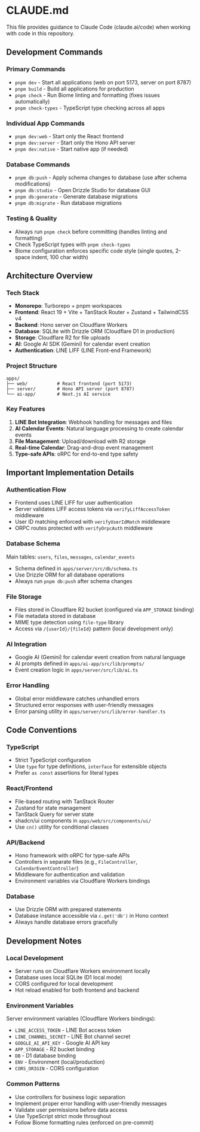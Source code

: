 # CLAUDE.md

This file provides guidance to Claude Code (claude.ai/code) when working with code in this repository.

## Development Commands

### Primary Commands
- `pnpm dev` - Start all applications (web on port 5173, server on port 8787)
- `pnpm build` - Build all applications for production
- `pnpm check` - Run Biome linting and formatting (fixes issues automatically)
- `pnpm check-types` - TypeScript type checking across all apps

### Individual App Commands
- `pnpm dev:web` - Start only the React frontend
- `pnpm dev:server` - Start only the Hono API server
- `pnpm dev:native` - Start native app (if needed)

### Database Commands
- `pnpm db:push` - Apply schema changes to database (use after schema modifications)
- `pnpm db:studio` - Open Drizzle Studio for database GUI
- `pnpm db:generate` - Generate database migrations
- `pnpm db:migrate` - Run database migrations

### Testing & Quality
- Always run `pnpm check` before committing (handles linting and formatting)
- Check TypeScript types with `pnpm check-types`
- Biome configuration enforces specific code style (single quotes, 2-space indent, 100 char width)

## Architecture Overview

### Tech Stack
- **Monorepo**: Turborepo + pnpm workspaces
- **Frontend**: React 19 + Vite + TanStack Router + Zustand + TailwindCSS v4
- **Backend**: Hono server on Cloudflare Workers
- **Database**: SQLite with Drizzle ORM (Cloudflare D1 in production)
- **Storage**: Cloudflare R2 for file uploads
- **AI**: Google AI SDK (Gemini) for calendar event creation
- **Authentication**: LINE LIFF (LINE Front-end Framework)

### Project Structure
```
apps/
├── web/           # React frontend (port 5173)
├── server/        # Hono API server (port 8787)  
└── ai-app/        # Next.js AI service
```

### Key Features
1. **LINE Bot Integration**: Webhook handling for messages and files
2. **AI Calendar Events**: Natural language processing to create calendar events
3. **File Management**: Upload/download with R2 storage
4. **Real-time Calendar**: Drag-and-drop event management
5. **Type-safe APIs**: oRPC for end-to-end type safety

## Important Implementation Details

### Authentication Flow
- Frontend uses LINE LIFF for user authentication
- Server validates LIFF access tokens via `verifyLiffAccessToken` middleware
- User ID matching enforced with `verifyUserIdMatch` middleware
- ORPC routes protected with `verifyOrpcAuth` middleware

### Database Schema
Main tables: `users`, `files`, `messages`, `calendar_events`
- Schema defined in `apps/server/src/db/schema.ts`
- Use Drizzle ORM for all database operations
- Always run `pnpm db:push` after schema changes

### File Storage
- Files stored in Cloudflare R2 bucket (configured via `APP_STORAGE` binding)
- File metadata stored in database
- MIME type detection using `file-type` library
- Access via `/{userId}/{fileId}` pattern (local development only)

### AI Integration
- Google AI (Gemini) for calendar event creation from natural language
- AI prompts defined in `apps/ai-app/src/lib/prompts/`
- Event creation logic in `apps/server/src/lib/ai.ts`

### Error Handling
- Global error middleware catches unhandled errors
- Structured error responses with user-friendly messages
- Error parsing utility in `apps/server/src/lib/error-handler.ts`

## Code Conventions

### TypeScript
- Strict TypeScript configuration
- Use `type` for type definitions, `interface` for extensible objects
- Prefer `as const` assertions for literal types

### React/Frontend
- File-based routing with TanStack Router
- Zustand for state management
- TanStack Query for server state
- shadcn/ui components in `apps/web/src/components/ui/`
- Use `cn()` utility for conditional classes

### API/Backend
- Hono framework with oRPC for type-safe APIs
- Controllers in separate files (e.g., `FileController`, `CalendarEventController`)
- Middleware for authentication and validation
- Environment variables via Cloudflare Workers bindings

### Database
- Use Drizzle ORM with prepared statements
- Database instance accessible via `c.get('db')` in Hono context
- Always handle database errors gracefully

## Development Notes

### Local Development
- Server runs on Cloudflare Workers environment locally
- Database uses local SQLite (D1 local mode)
- CORS configured for local development
- Hot reload enabled for both frontend and backend

### Environment Variables
Server environment variables (Cloudflare Workers bindings):
- `LINE_ACCESS_TOKEN` - LINE Bot access token
- `LINE_CHANNEL_SECRET` - LINE Bot channel secret
- `GOOGLE_AI_API_KEY` - Google AI API key
- `APP_STORAGE` - R2 bucket binding
- `DB` - D1 database binding
- `ENV` - Environment (local/production)
- `CORS_ORIGIN` - CORS configuration

### Common Patterns
- Use controllers for business logic separation
- Implement proper error handling with user-friendly messages
- Validate user permissions before data access
- Use TypeScript strict mode throughout
- Follow Biome formatting rules (enforced on pre-commit)